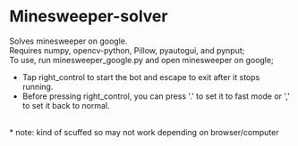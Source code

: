 # Minesweeper-solver
Solves minesweeper on google. \
Requires numpy, opencv-python, Pillow, pyautogui, and pynput; \
To use, run minesweeper_google.py and open minesweeper on google; 
* Tap right_control to start the bot and escape to exit after it stops running. 
* Before pressing right_control, you can press '.' to set it to fast mode or ',' to set it back to normal.

<br />
* note: kind of scuffed so may not work depending on browser/computer
